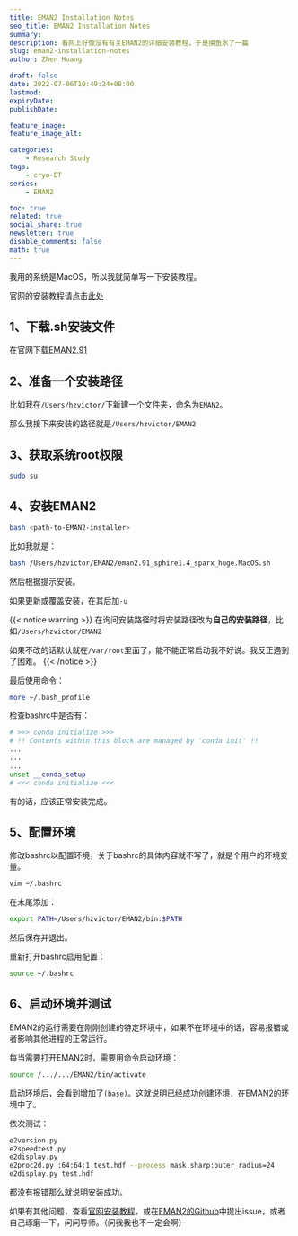 ```yaml
---
title: EMAN2 Installation Notes
seo_title: EMAN2 Installation Notes
summary: 
description: 看网上好像没有有关EMAN2的详细安装教程，于是摸鱼水了一篇
slug: eman2-installation-notes
author: Zhen Huang

draft: false
date: 2022-07-06T10:49:24+08:00
lastmod: 
expiryDate: 
publishDate: 

feature_image: 
feature_image_alt: 

categories:
    - Research Study
tags:
    - cryo-ET
series:
    - EMAN2

toc: true
related: true
social_share: true
newsletter: true
disable_comments: false
math: true
---
```



我用的系统是MacOS，所以我就简单写一下安装教程。

官网的安装教程请点击[此处](https://blake.bcm.edu/emanwiki/EMAN2/Install/BinaryInstallAnaconda/2.91)

## 1、下载.sh安装文件

在官网下载[EMAN2.91](https://cryoem.bcm.edu/cryoem/downloads/view_eman2_version/32)

## 2、准备一个安装路径

比如我在`/Users/hzvictor/`下新建一个文件夹，命名为`EMAN2`。

那么我接下来安装的路径就是`/Users/hzvictor/EMAN2`

## 3、获取系统root权限

```bash
sudo su
```

## 4、安装EMAN2

```bash
bash <path-to-EMAN2-installer>
```

比如我就是：

```bash
bash /Users/hzvictor/EMAN2/eman2.91_sphire1.4_sparx_huge.MacOS.sh
```

然后根据提示安装。

如果更新或覆盖安装，在其后加`-u`

{{< notice warning >}}
在询问安装路径时将安装路径改为**自己的安装路径**，比如`/Users/hzvictor/EMAN2`

如果不改的话默认就在`/var/root`里面了，能不能正常启动我不好说。我反正遇到了困难。
{{< /notice >}}

最后使用命令：

```bash
more ~/.bash_profile
```

检查bashrc中是否有：

```bash
# >>> conda initialize >>>
# !! Contents within this block are managed by 'conda init' !!
...
...
...
unset __conda_setup
# <<< conda initialize <<<
```

有的话，应该正常安装完成。

## 5、配置环境

修改bashrc以配置环境，关于bashrc的具体内容就不写了，就是个用户的环境变量。

```bash
vim ~/.bashrc
```

在末尾添加：

```bash
export PATH=/Users/hzvictor/EMAN2/bin:$PATH
```

然后保存并退出。

重新打开bashrc启用配置：

```bash
source ~/.bashrc
```

## 6、启动环境并测试

EMAN2的运行需要在刚刚创建的特定环境中，如果不在环境中的话，容易报错或者影响其他进程的正常运行。

每当需要打开EMAN2时，需要用命令启动环境：

```bash
source /.../.../EMAN2/bin/activate
```

启动环境后，会看到增加了`(base)`。这就说明已经成功创建环境，在EMAN2的环境中了。

依次测试：

```bash
e2version.py
e2speedtest.py
e2display.py
e2proc2d.py :64:64:1 test.hdf --process mask.sharp:outer_radius=24
e2display.py test.hdf
```

都没有报错那么就说明安装成功。

如果有其他问题，查看[官网安装教程](https://blake.bcm.edu/emanwiki/EMAN2/Install/BinaryInstallAnaconda/2.91)，或在[EMAN2的Github](https://github.com/cryoem/eman2)中提出issue，或者自己琢磨一下，问问导师。~~（问我我也不一定会啊）~~
